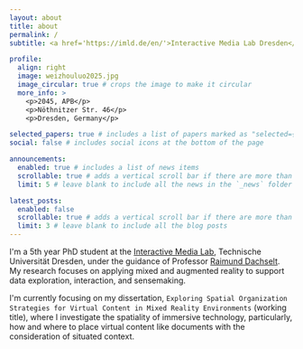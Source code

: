 ```yaml
---
layout: about
title: about
permalink: /
subtitle: <a href='https://imld.de/en/'>Interactive Media Lab Dresden</a>, PhD Student, Human-Computer Interaction (HCI)

profile:
  align: right
  image: weizhouluo2025.jpg
  image_circular: true # crops the image to make it circular
  more_info: >
    <p>2045, APB</p>
    <p>Nöthnitzer Str. 46</p>
    <p>Dresden, Germany</p>

selected_papers: true # includes a list of papers marked as "selected={true}"
social: false # includes social icons at the bottom of the page

announcements:
  enabled: true # includes a list of news items
  scrollable: true # adds a vertical scroll bar if there are more than 3 news items
  limit: 5 # leave blank to include all the news in the `_news` folder

latest_posts:
  enabled: false
  scrollable: true # adds a vertical scroll bar if there are more than 3 new posts items
  limit: 3 # leave blank to include all the blog posts
---
```


I'm a 5th year PhD student at the <a href='https://imld.de/en/'> Interactive Media Lab</a>, Technische Universität Dresden, under the guidance of Professor <a href='https://imld.de/en/our-group/team/raimund-dachselt/'> Raimund Dachselt</a>. My research focuses on applying mixed and augmented reality to support data exploration, interaction, and sensemaking.

I'm currently focusing on my dissertation, `Exploring Spatial Organization Strategies for Virtual Content in Mixed Reality Environments` (working title), where I investigate the spatiality of immersive technology, particularly, how and where to place virtual content like documents with the consideration of situated context.
